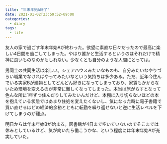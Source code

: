 ```yaml
---
title: "年末年始A終了"
date: 2021-01-02T23:59:52+09:00
categories:
  - diary
tags:
  - life
---
```


友人の家で過ごす年末年始Aが終わった。欲望に素直な日々だったので最高に楽しい4日間を過ごしてしまった。やはり誰かと生活するというのはそれだけで精神に良いものなのかもしれない。少なくとも自分のような人間にとっては。

男同士の共同生活は楽しい。シェアハウスみたいなものも、自分みたいなやりづらい職業でなければやってみたいなという気持ちは多少ある。ただ、近年今住んでいる実家Bが建物としてどんどん好きになってしまっており、家賃もかからないため環境を変えるのが非常に難しくなってしまった。本当は旅がらすとなって色んな所に1年ずつ住んだりしてみたいんだけど、本棚に入り切らないほどの本を抱えている状態ではあまり住処を変えたくないし、気になった時に電子書籍で買い直せるほどの経済的余裕とともに転勤を繰り返せないと逆に生活レベルを下げてしまうのが難点。

明日からは年末年始Bが始まる。図書館が4日まで空いていないのでそこまでは休みとしているけど、気が向いたら働こうかな、という程度には年末年始Aが充実していた。
